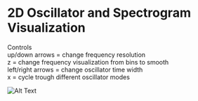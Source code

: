 # 2D Oscillator and Spectrogram Visualization

Controls <br />
up/down arrows = change frequency resolution <br />
z = change frequency visualization from bins to smooth <br />
left/right arrows = change oscillator time width <br />
x = cycle trough different oscillator modes <br />

![Alt Text](https://github.com/Tangenten/2D-Oscillator-Spectrogram/blob/main/beats.gif?raw=true)
